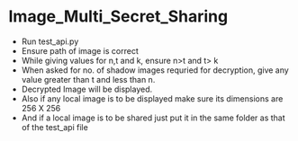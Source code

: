 # Image_Multi_Secret_Sharing

- Run test_api.py
- Ensure path of image is correct
- While giving values for n,t and k, ensure n>t and t> k
- When asked for no. of shadow images requried for decryption, give any value greater than t and less than n.
- Decrypted Image will be displayed.
- Also if any local image is to be displayed make sure its dimensions are 256 X 256
- And if a local image is to be shared just put it in the same folder as that of the test_api file


